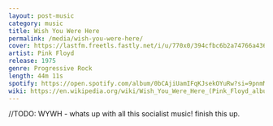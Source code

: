 ```yaml
---
layout: post-music
category: music
title: Wish You Were Here
permalink: /media/wish-you-were-here/
cover: https://lastfm.freetls.fastly.net/i/u/770x0/394cfbc6b2a74766a4364778c641ca51.jpg#394cfbc6b2a74766a4364778c641ca51
artist: Pink Floyd
release: 1975
genre: Progressive Rock
length: 44m 11s
spotify: https://open.spotify.com/album/0bCAjiUamIFqKJsekOYuRw?si=9pnmMunyTN-m1TNo1i1klg
wiki: https://en.wikipedia.org/wiki/Wish_You_Were_Here_(Pink_Floyd_album)
---
```


//TODO: WYWH - whats up with all this socialist music! finish this up.
